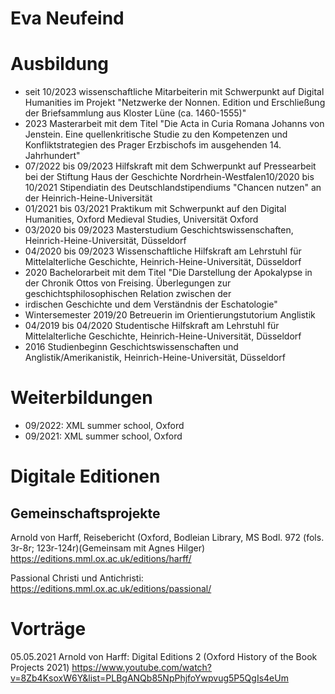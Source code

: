 # Eva Neufeind 

# Ausbildung 

- seit 10/2023 wissenschaftliche Mitarbeiterin mit Schwerpunkt auf Digital Humanities im Projekt "Netzwerke der Nonnen. Edition und Erschließung der Briefsammlung aus Kloster Lüne (ca. 1460-1555)"
- 2023 Masterarbeit mit dem Titel "Die Acta in Curia Romana Johanns von Jenstein. Eine quellenkritische Studie zu den Kompetenzen und Konfliktstrategien des Prager Erzbischofs im ausgehenden 14. Jahrhundert"
- 07/2022 bis 09/2023 Hilfskraft mit dem Schwerpunkt auf Pressearbeit bei der Stiftung Haus der Geschichte Nordrhein-Westfalen10/2020 bis 10/2021 Stipendiatin des Deutschlandstipendiums "Chancen nutzen" an der Heinrich-Heine-Universität
- 01/2021 bis 03/2021 Praktikum mit Schwerpunkt auf den Digital Humanities, Oxford Medieval Studies, Universität Oxford
- 03/2020 bis 09/2023 Masterstudium Geschichtswissenschaften, Heinrich-Heine-Universität, Düsseldorf
- 04/2020 bis 09/2023 Wissenschaftliche Hilfskraft am Lehrstuhl für Mittelalterliche Geschichte, Heinrich-Heine-Universität, Düsseldorf
- 2020 Bachelorarbeit mit dem Titel "Die Darstellung der Apokalypse in der Chronik Ottos von Freising. Überlegungen zur geschichtsphilosophischen Relation zwischen der
- irdischen Geschichte und dem Verständnis der Eschatologie"
- Wintersemester 2019/20 Betreuerin im Orientierungstutorium Anglistik
- 04/2019 bis 04/2020 Studentische Hilfskraft am Lehrstuhl für Mittelalterliche Geschichte, Heinrich-Heine-Universität, Düsseldorf
- 2016 Studienbeginn Geschichtswissenschaften und Anglistik/Amerikanistik, Heinrich-Heine-Universität, Düsseldorf


# Weiterbildungen
- 09/2022: XML summer school, Oxford
- 09/2021: XML summer school, Oxford

# Digitale Editionen 
## Gemeinschaftsprojekte 

Arnold von Harff, Reisebericht (Oxford, Bodleian Library, MS Bodl. 972 (fols. 3r-8r; 123r-124r)(Gemeinsam mit Agnes Hilger) 
https://editions.mml.ox.ac.uk/editions/harff/

Passional Christi und Antichristi: 
https://editions.mml.ox.ac.uk/editions/passional/

# Vorträge 

05.05.2021 
Arnold von Harff: Digital Editions 2 (Oxford History of the Book Projects 2021) 
https://www.youtube.com/watch?v=8Zb4KsoxW6Y&list=PLBgANQb85NpPhjfoYwpvug5P5QgIs4eUm
